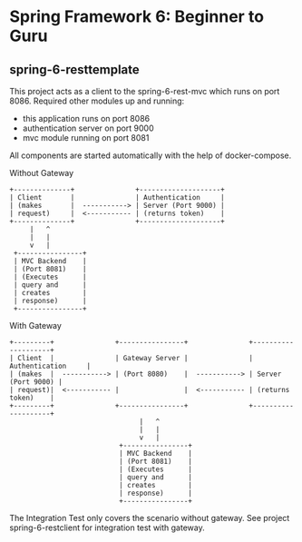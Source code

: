 # Spring Framework 6: Beginner to Guru

## spring-6-resttemplate

This project acts as a client to the spring-6-rest-mvc which runs on port 8086.
Required other modules up and running:
- this application runs on port 8086 
- authentication server on port 9000
- mvc module running on port 8081

All components are started automatically with the help of docker-compose.

Without Gateway
```plaintext
+--------------+               +--------------------+
| Client       |               | Authentication     |
| (makes       |  -----------> | Server (Port 9000) |
| request)     |  <----------- | (returns token)    |
+--------------+               +--------------------+
     |   ^  
     |   |
     v   |
 +----------------+               
 | MVC Backend    |
 | (Port 8081)    |
 | (Executes      |
 | query and      |
 | creates        |
 | response)      |
 +----------------+
```
With Gateway
```plaintext
+---------+               +----------------+               +--------------------+
| Client  |               | Gateway Server |               | Authentication     |
| (makes  |  -----------> | (Port 8080)    |  -----------> | Server (Port 9000) |
| request)|  <----------- |                |  <----------- | (returns token)    |
+---------+               +----------------+               +--------------------+
                                |   ^  
                                |   |
                                v   |
                           +----------------+               
                           | MVC Backend    |
                           | (Port 8081)    |
                           | (Executes      |
                           | query and      |
                           | creates        |
                           | response)      |
                           +----------------+
```
The Integration Test only covers the scenario without gateway. See project spring-6-restclient for integration test with gateway.

